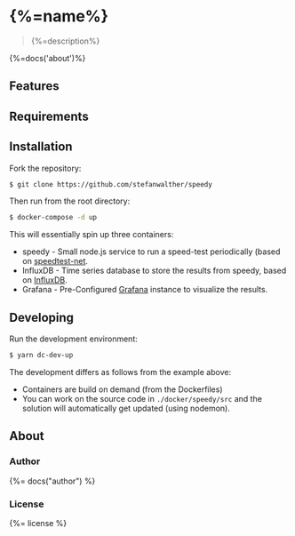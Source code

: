 # {%=name%}

> {%=description%}

{%=docs('about')%}

## Features

## Requirements

## Installation

Fork the repository:

```sh
$ git clone https://github.com/stefanwalther/speedy
```

Then run from the root directory:
```sh
$ docker-compose -d up
```

This will essentially spin up three containers:

- speedy - Small node.js service to run a speed-test periodically (based on [speedtest-net](https://github.com/ddsol/speedtest.net).
- InfluxDB - Time series database to store the results from speedy, based on [InfluxDB](https://github.com/influxdata/influxdb).
- Grafana - Pre-Configured [Grafana](https://github.com/grafana/grafana) instance to visualize the results.


## Developing

Run the development environment:

```sh
$ yarn dc-dev-up
```

The development differs as follows from the example above:

- Containers are build on demand (from the Dockerfiles)
- You can work on the source code in `./docker/speedy/src` and the solution will automatically get updated (using nodemon).

## About

### Author
{%= docs("author") %}

### License
{%= license %}


